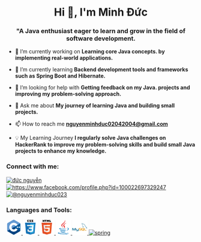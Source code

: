 <h1 align="center">Hi 👋, I'm Minh Đức</h1>
<h3 align="center">"A Java enthusiast eager to learn and grow in the field of software development.</h3>

- 🔭 I’m currently working on **Learning core Java concepts. by implementing real-world applications.**

- 🌱 I’m currently learning **Backend development tools and frameworks such as Spring Boot and Hibernate.**

- 🤝 I’m looking for help with **Getting feedback on my Java. projects and improving my problem-solving approach.**

- 💬 Ask me about **My journey of learning Java and building small projects.**

- 📫 How to reach me **nguyenminhduc02042004@gmail.com**

- 💡 My Learning Journey **I regularly solve Java challenges on HackerRank to improve my problem-solving skills and build small Java projects to enhance my knowledge.**

<h3 align="left">Connect with me:</h3>
<p align="left">
<a href="https://linkedin.com/in/đức nguyễn" target="blank"><img align="center" src="https://raw.githubusercontent.com/rahuldkjain/github-profile-readme-generator/master/src/images/icons/Social/linked-in-alt.svg" alt="đức nguyễn" height="30" width="40" /></a>
<a href="https://fb.com/https://www.facebook.com/profile.php?id=100022697329247" target="blank"><img align="center" src="https://raw.githubusercontent.com/rahuldkjain/github-profile-readme-generator/master/src/images/icons/Social/facebook.svg" alt="https://www.facebook.com/profile.php?id=100022697329247" height="30" width="40" /></a>
<a href="https://www.hackerearth.com/@nguyenminhduc023" target="blank"><img align="center" src="https://raw.githubusercontent.com/rahuldkjain/github-profile-readme-generator/master/src/images/icons/Social/hackerearth.svg" alt="@nguyenminhduc023" height="30" width="40" /></a>
</p>

<h3 align="left">Languages and Tools:</h3>
<p align="left"> <a href="https://www.w3schools.com/cpp/" target="_blank" rel="noreferrer"> <img src="https://raw.githubusercontent.com/devicons/devicon/master/icons/cplusplus/cplusplus-original.svg" alt="cplusplus" width="40" height="40"/> </a> <a href="https://www.w3schools.com/css/" target="_blank" rel="noreferrer"> <img src="https://raw.githubusercontent.com/devicons/devicon/master/icons/css3/css3-original-wordmark.svg" alt="css3" width="40" height="40"/> </a> <a href="https://www.w3.org/html/" target="_blank" rel="noreferrer"> <img src="https://raw.githubusercontent.com/devicons/devicon/master/icons/html5/html5-original-wordmark.svg" alt="html5" width="40" height="40"/> </a> <a href="https://www.java.com" target="_blank" rel="noreferrer"> <img src="https://raw.githubusercontent.com/devicons/devicon/master/icons/java/java-original.svg" alt="java" width="40" height="40"/> </a> <a href="https://www.mysql.com/" target="_blank" rel="noreferrer"> <img src="https://raw.githubusercontent.com/devicons/devicon/master/icons/mysql/mysql-original-wordmark.svg" alt="mysql" width="40" height="40"/> </a> <a href="https://spring.io/" target="_blank" rel="noreferrer"> <img src="https://www.vectorlogo.zone/logos/springio/springio-icon.svg" alt="spring" width="40" height="40"/> </a> </p>
